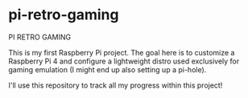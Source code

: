 # pi-retro-gaming
PI RETRO GAMING 

This is my first Raspberry Pi project. The goal here is to customize a Raspberry Pi 4 and configure a lightweight distro used exclusively for gaming  emulation (I might end up also setting up a pi-hole). 

I'll use this repository to track all my progress within this project! 
